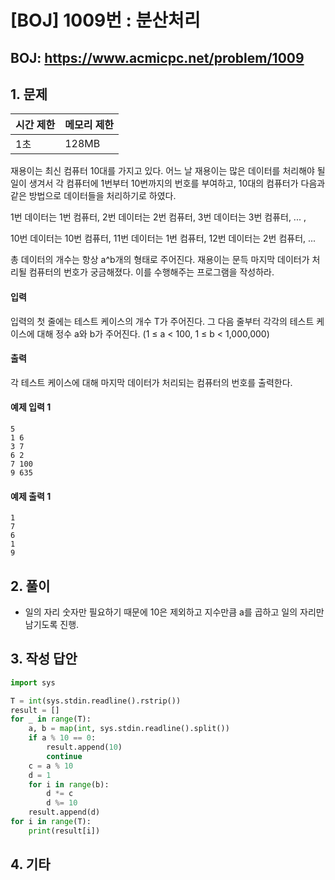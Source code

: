 #  [BOJ] 1009번 : 분산처리

## BOJ: https://www.acmicpc.net/problem/1009

## 1. 문제

|시간 제한| 메모리 제한| 
|:----|:----|
|1초|128MB|

재용이는 최신 컴퓨터 10대를 가지고 있다. 어느 날 재용이는 많은 데이터를 처리해야 될 일이 생겨서 각 컴퓨터에 1번부터 10번까지의 번호를 부여하고, 10대의 컴퓨터가 다음과 같은 방법으로 데이터들을 처리하기로 하였다.

1번 데이터는 1번 컴퓨터, 2번 데이터는 2번 컴퓨터, 3번 데이터는 3번 컴퓨터, ... ,

10번 데이터는 10번 컴퓨터, 11번 데이터는 1번 컴퓨터, 12번 데이터는 2번 컴퓨터, ...

총 데이터의 개수는 항상 a^b개의 형태로 주어진다. 재용이는 문득 마지막 데이터가 처리될 컴퓨터의 번호가 궁금해졌다. 이를 수행해주는 프로그램을 작성하라.

#### 입력
입력의 첫 줄에는 테스트 케이스의 개수 T가 주어진다. 그 다음 줄부터 각각의 테스트 케이스에 대해 정수 a와 b가 주어진다. (1 ≤ a < 100, 1 ≤ b < 1,000,000)

#### 출력
각 테스트 케이스에 대해 마지막 데이터가 처리되는 컴퓨터의 번호를 출력한다.

#### 예제 입력 1
```
5
1 6
3 7
6 2
7 100
9 635
```
#### 예제 출력 1
```
1
7
6
1
9
```
## 2. 풀이
- 일의 자리 숫자만 필요하기 때문에 10은 제외하고 지수만큼 a를 곱하고 일의 자리만 남기도록 진행. 

## 3. 작성 답안
```python
import sys

T = int(sys.stdin.readline().rstrip())
result = []
for _ in range(T):
	a, b = map(int, sys.stdin.readline().split())
	if a % 10 == 0:
		result.append(10)
		continue
	c = a % 10
	d = 1
	for i in range(b):
		d *= c
		d %= 10
	result.append(d)
for i in range(T):
	print(result[i])
```
## 4. 기타
